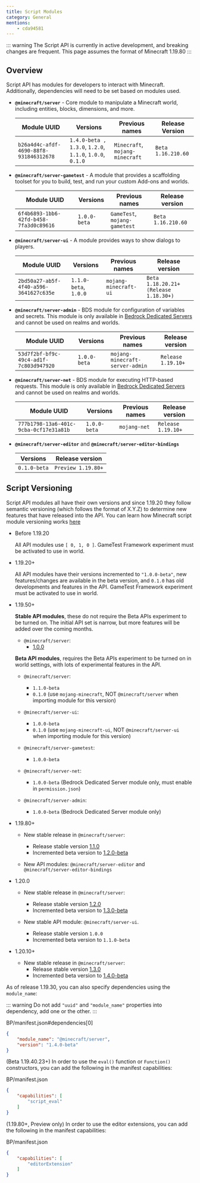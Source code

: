 ```yaml
---
title: Script Modules
category: General
mentions:
	- cda94581
---
```


::: warning
The Script API is currently in active development, and breaking changes are frequent. This page assumes the format of Minecraft 1.19.80
:::

## Overview

Script API has modules for developers to interact with Minecraft. Additionally, dependencies will need to be set based on modules used.

-   **`@minecraft/server`** - Core module to manipulate a Minecraft world, including entities, blocks, dimensions, and more.

    | Module UUID                            | Versions                                         | Previous names                  | Release Version    |
    | -------------------------------------- | ------------------------------------------------ | ------------------------------- | ------------------ |
    | `b26a4d4c-afdf-4690-88f8-931846312678` | `1.4.0-beta , 1.3.0`, `1.2.0`, `1.1.0`, `1.0.0`, `0.1.0` | `Minecraft`, `mojang-minecraft` | `Beta 1.16.210.60` |

-   **`@minecraft/server-gametest`** - A module that provides a scaffolding toolset for you to build, test, and run your custom Add-ons and worlds.

    | Module UUID                            | Versions     | Previous names                | Release version    |
    | -------------------------------------- | ------------ | ----------------------------- | ------------------ |
    | `6f4b6893-1bb6-42fd-b458-7fa3d0c89616` | `1.0.0-beta` | `GameTest`, `mojang-gametest` | `Beta 1.16.210.60` |

-   **`@minecraft/server-ui`** - A module provides ways to show dialogs to players.

    | Module UUID                            | Versions              | Previous names        | Release version                       |
    | -------------------------------------- | --------------------- | --------------------- | ------------------------------------- |
    | `2bd50a27-ab5f-4f40-a596-3641627c635e` | `1.1.0-beta`, `1.0.0` | `mojang-minecraft-ui` | `Beta 1.18.20.21+ (Release 1.18.30+)` |

-   **`@minecraft/server-admin`** - BDS module for configuration of variables and secrets. This module is only available in [Bedrock Dedicated Servers](https://www.minecraft.net/en-us/download/server/bedrock) and cannot be used on realms and worlds.

    | Module UUID                            | Versions     | Previous names                  | Release version    |
    | -------------------------------------- | ------------ | ------------------------------- | ------------------ |
    | `53d7f2bf-bf9c-49c4-ad1f-7c803d947920` | `1.0.0-beta` | `mojang-minecraft-server-admin` | `Release 1.19.10+` |

-   **`@minecraft/server-net`** - BDS module for executing HTTP-based requests. This module is only available in [Bedrock Dedicated Servers](https://www.minecraft.net/en-us/download/server/bedrock) and cannot be used on realms and worlds.

    | Module UUID                            | Versions     | Previous names | Release version    |
    | -------------------------------------- | ------------ | -------------- | ------------------ |
    | `777b1798-13a6-401c-9cba-0cf17e31a81b` | `1.0.0-beta` | `mojang-net`   | `Release 1.19.10+` |

-   **`@minecraft/server-editor`** and **`@minecraft/server-editor-bindings`**

    | Versions     | Release version    |
    | ------------ | ------------------ |
    | `0.1.0-beta` | `Preview 1.19.80+` |

## Script Versioning

Script API modules all have their own versions and since 1.19.20 they follow semantic versioning (which follows the format of X.Y.Z) to determine new features that have released into the API. You can learn how Minecraft script module versioning works [here](https://learn.microsoft.com/en-us/minecraft/creator/documents/scriptversioning)

-   Before 1.19.20

    All API modules use `[ 0, 1, 0 ]`. GameTest Framework experiment must be activated to use in world.

-   1.19.20+

    All API modules have their versions incremented to `"1.0.0-beta"`, new features/changes are available in the beta version, and `0.1.0` has old developments and features in the API. GameTest Framework experiment must be activated to use in world.

-   1.19.50+

    **Stable API modules**, these do not require the Beta APIs experiment to be turned on. The initial API set is narrow, but more features will be added over the coming months.

    -   `@minecraft/server`:
        -   [1.0.0](https://stirante.com/script/1.0.0/)

    **Beta API modules**, requires the Beta APIs experiment to be turned on in world settings, with lots of experimental features in the API.

    -   `@minecraft/server`:

        -   `1.1.0-beta`
        -   `0.1.0` (use `mojang-minecraft`, NOT `@minecraft/server` when importing module for this version)

    -   `@minecraft/server-ui`:
        -   `1.0.0-beta`
        -   `0.1.0` (use `mojang-minecraft-ui`, NOT `@minecraft/server-ui` when importing module for this version)
    -   `@minecraft/server-gametest`:

        -   `1.0.0-beta`

    -   `@minecraft/server-net`:

        -   `1.0.0-beta` (Bedrock Dedicated Server module only, must enable in `permission.json`)

    -   `@minecraft/server-admin`:
        -   `1.0.0-beta` (Bedrock Dedicated Server module only)

-   1.19.80+

    -   New stable release in `@minecraft/server`:

        -   Release stable version [1.1.0](https://stirante.com/script/1.1.0/)
        -   Incremented beta version to [1.2.0-beta](https://stirante.com/script/1.2.0-beta.1.19.80-stable/index.html)

    -   New API modules: `@minecraft/server-editor` and `@minecraft/server-editor-bindings`

-   1.20.0

    -   New stable release in `@minecraft/server`:

        -   Release stable version [1.2.0](https://stirante.com/script/1.2.0/)
        -   Incremented beta version to [1.3.0-beta](https://stirante.com/script/1.3.0-beta.1.20.0-stable/index.html)

    -   New stable API module: `@minecraft/server-ui`.

        -   Release stable version `1.0.0`
        -   Incremented beta version to `1.1.0-beta`
-   1.20.10+
    -   New stable release in `@minecraft/server`:
        -   Release stable version [1.3.0](https://stirante.com/script/1.3.0/)
        -   Incremented beta version to [1.4.0-beta](https://stirante.com/script/1.4.0-beta.1.20.10-stable/index.html)

As of release 1.19.30, you can also specify dependencies using the `module_name`:

::: warning
Do not add `"uuid"` and `"module_name"` properties into dependency, add one or the other.
:::

<CodeHeader>BP/manifest.json#dependencies[0]</CodeHeader>

```json
{
	"module_name": "@minecraft/server",
	"version": "1.4.0-beta"
}
```

(Beta 1.19.40.23+) In order to use the `eval()` function or `Function()` constructors, you can add the following in the manifest capabilities:

<CodeHeader>BP/manifest.json</CodeHeader>

```json
{
	"capabilities": [
		"script_eval"
	]
}
```

(1.19.80+, Preview only) In order to use the editor extensions, you can add the following in the manifest capabilities:

<CodeHeader>BP/manifest.json</CodeHeader>

```json
{
	"capabilities": [
		"editorExtension"
	]
}
```
